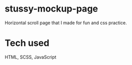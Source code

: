 # stussy-mockup-page

Horizontal scroll page that I made for fun and css practice. 

# Tech used

HTML, SCSS, JavaScript
